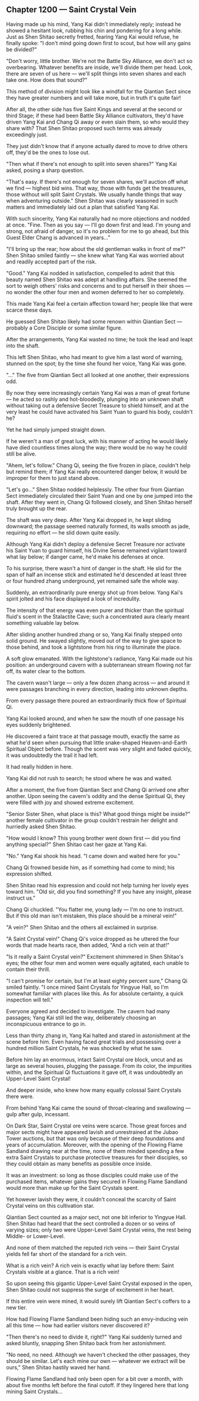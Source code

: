 ## Chapter 1200 — Saint Crystal Vein

Having made up his mind, Yang Kai didn't immediately reply; instead he showed a hesitant look, rubbing his chin and pondering for a long while. Just as Shen Shitao secretly fretted, fearing Yang Kai would refuse, he finally spoke: "I don't mind going down first to scout, but how will any gains be divided?"

"Don't worry, little brother. We're not the Battle Sky Alliance, we don't act so overbearing. Whatever benefits are inside, we'll divide them per head. Look, there are seven of us here — we'll split things into seven shares and each take one. How does that sound?"

This method of division might look like a windfall for the Qiantian Sect since they have greater numbers and will take more, but in truth it's quite fair!

After all, the other side has five Saint Kings and several at the second or third Stage; if these had been Battle Sky Alliance cultivators, they'd have driven Yang Kai and Chang Qi away or even slain them, so who would they share with? That Shen Shitao proposed such terms was already exceedingly just.

They just didn't know that if anyone actually dared to move to drive others off, they'd be the ones to lose out.

"Then what if there's not enough to split into seven shares?" Yang Kai asked, posing a sharp question.

"That's easy. If there's not enough for seven shares, we'll auction off what we find — highest bid wins. That way, those with funds get the treasures, those without will split Saint Crystals. We usually handle things that way when adventuring outside." Shen Shitao was clearly seasoned in such matters and immediately laid out a plan that satisfied Yang Kai.

With such sincerity, Yang Kai naturally had no more objections and nodded at once. "Fine. Then as you say — I'll go down first and lead. I'm young and strong, not afraid of danger, so it's no problem for me to go ahead, but this Guest Elder Chang is advanced in years..."

"I'll bring up the rear; how about the old gentleman walks in front of me?" Shen Shitao smiled faintly — she knew what Yang Kai was worried about and readily accepted part of the risk.

"Good." Yang Kai nodded in satisfaction, compelled to admit that this beauty named Shen Shitao was adept at handling affairs. She seemed the sort to weigh others' risks and concerns and to put herself in their shoes — no wonder the other four men and women deferred to her so completely.

This made Yang Kai feel a certain affection toward her; people like that were scarce these days.

He guessed Shen Shitao likely had some renown within Qiantian Sect — probably a Core Disciple or some similar figure.

After the arrangements, Yang Kai wasted no time; he took the lead and leapt into the shaft.

This left Shen Shitao, who had meant to give him a last word of warning, stunned on the spot; by the time she found her voice, Yang Kai was gone.

"..." The five from Qiantian Sect all looked at one another, their expressions odd.

By now they were increasingly certain Yang Kai was a man of great fortune — he acted so rashly and hot-bloodedly, plunging into an unknown shaft without taking out a defensive Secret Treasure to shield himself, and at the very least he could have activated his Saint Yuan to guard his body, couldn't he?

Yet he had simply jumped straight down.

If he weren't a man of great luck, with his manner of acting he would likely have died countless times along the way; there would be no way he could still be alive.

"Ahem, let's follow." Chang Qi, seeing the five frozen in place, couldn't help but remind them; if Yang Kai really encountered danger below, it would be improper for them to just stand above.

"Let's go..." Shen Shitao nodded helplessly. The other four from Qiantian Sect immediately circulated their Saint Yuan and one by one jumped into the shaft. After they went in, Chang Qi followed closely, and Shen Shitao herself truly brought up the rear.

The shaft was very deep. After Yang Kai dropped in, he kept sliding downward; the passage seemed naturally formed, its walls smooth as jade, requiring no effort — he slid down quite easily.

Although Yang Kai didn't deploy a defensive Secret Treasure nor activate his Saint Yuan to guard himself, his Divine Sense remained vigilant toward what lay below; if danger came, he'd make his defenses at once.

To his surprise, there wasn't a hint of danger in the shaft. He slid for the span of half an incense stick and estimated he'd descended at least three or four hundred zhang underground, yet remained safe the whole way.

Suddenly, an extraordinarily pure energy shot up from below. Yang Kai's spirit jolted and his face displayed a look of incredulity.

The intensity of that energy was even purer and thicker than the spiritual fluid's scent in the Stalactite Cave; such a concentrated aura clearly meant something valuable lay below.

After sliding another hundred zhang or so, Yang Kai finally stepped onto solid ground. He swayed slightly, moved out of the way to give space to those behind, and took a lightstone from his ring to illuminate the place.

A soft glow emanated. With the lightstone's radiance, Yang Kai made out his position: an underground cavern with a subterranean stream flowing not far off, its water clear to the bottom.

The cavern wasn't large — only a few dozen zhang across — and around it were passages branching in every direction, leading into unknown depths.

From every passage there poured an extraordinarily thick flow of Spiritual Qi.

Yang Kai looked around, and when he saw the mouth of one passage his eyes suddenly brightened.

He discovered a faint trace at that passage mouth, exactly the same as what he'd seen when pursuing that little snake-shaped Heaven-and-Earth Spiritual Object before. Though the scent was very slight and faded quickly, it was undoubtedly the trail it had left.

It had really hidden in here.

Yang Kai did not rush to search; he stood where he was and waited.

After a moment, the five from Qiantian Sect and Chang Qi arrived one after another. Upon seeing the cavern's oddity and the dense Spiritual Qi, they were filled with joy and showed extreme excitement.

"Senior Sister Shen, what place is this? What good things might be inside?" another female cultivator in the group couldn't restrain her delight and hurriedly asked Shen Shitao.

"How would I know? This young brother went down first — did you find anything special?" Shen Shitao cast her gaze at Yang Kai.

"No." Yang Kai shook his head. "I came down and waited here for you."

Chang Qi frowned beside him, as if something had come to mind; his expression shifted.

Shen Shitao read his expression and could not help turning her lovely eyes toward him. "Old sir, did you find something? If you have any insight, please instruct us."

Chang Qi chuckled. "You flatter me, young lady — I'm no one to instruct. But if this old man isn't mistaken, this place should be a mineral vein!"

"A vein?" Shen Shitao and the others all exclaimed in surprise.

"A Saint Crystal vein!" Chang Qi's voice dropped as he uttered the four words that made hearts race, then added, "And a rich vein at that!"

"Is it really a Saint Crystal vein?" Excitement shimmered in Shen Shitao's eyes; the other four men and women were equally agitated, each unable to contain their thrill.

"I can't promise for certain, but I'm at least eighty percent sure," Chang Qi smiled faintly. "I once mined Saint Crystals for Yingyue Hall, so I'm somewhat familiar with places like this. As for absolute certainty, a quick inspection will tell."

Everyone agreed and decided to investigate. The cavern had many passages; Yang Kai still led the way, deliberately choosing an inconspicuous entrance to go in.

Less than thirty zhang in, Yang Kai halted and stared in astonishment at the scene before him. Even having faced great trials and possessing over a hundred million Saint Crystals, he was shocked by what he saw.

Before him lay an enormous, intact Saint Crystal ore block, uncut and as large as several houses, plugging the passage. From its color, the impurities within, and the Spiritual Qi fluctuations it gave off, it was undoubtedly an Upper-Level Saint Crystal!

And deeper inside, who knew how many equally colossal Saint Crystals there were.

From behind Yang Kai came the sound of throat-clearing and swallowing — gulp after gulp, incessant.

On Dark Star, Saint Crystal ore veins were scarce. Those great forces and major sects might have appeared lavish and unrestrained at the Jubao Tower auctions, but that was only because of their deep foundations and years of accumulation. Moreover, with the opening of the Flowing Flame Sandland drawing near at the time, none of them minded spending a few extra Saint Crystals to purchase protective treasures for their disciples, so they could obtain as many benefits as possible once inside.

It was an investment: so long as those disciples could make use of the purchased items, whatever gains they secured in Flowing Flame Sandland would more than make up for the Saint Crystals spent.

Yet however lavish they were, it couldn't conceal the scarcity of Saint Crystal veins on this cultivation star.

Qiantian Sect counted as a major sect, not one bit inferior to Yingyue Hall. Shen Shitao had heard that the sect controlled a dozen or so veins of varying sizes; only two were Upper-Level Saint Crystal veins, the rest being Middle- or Lower-Level.

And none of them matched the reputed rich veins — their Saint Crystal yields fell far short of the standard for a rich vein.

What is a rich vein? A rich vein is exactly what lay before them: Saint Crystals visible at a glance. That is a rich vein!

So upon seeing this gigantic Upper-Level Saint Crystal exposed in the open, Shen Shitao could not suppress the surge of excitement in her heart.

If this entire vein were mined, it would surely lift Qiantian Sect's coffers to a new tier.

How had Flowing Flame Sandland been hiding such an envy-inducing vein all this time — how had earlier visitors never discovered it?

"Then there's no need to divide it, right?" Yang Kai suddenly turned and asked bluntly, snapping Shen Shitao back from her astonishment.

"No need, no need. Although we haven't checked the other passages, they should be similar. Let's each mine our own — whatever we extract will be ours," Shen Shitao hastily waved her hand.

Flowing Flame Sandland had only been open for a bit over a month, with about five months left before the final cutoff. If they lingered here that long mining Saint Crystals...